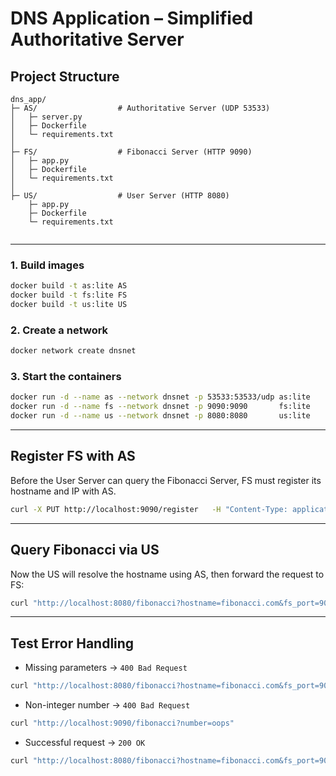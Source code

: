 # DNS Application – Simplified Authoritative Server

##  Project Structure

```
dns_app/
├─ AS/                  # Authoritative Server (UDP 53533)
│   ├─ server.py
│   ├─ Dockerfile
│   └─ requirements.txt
│
├─ FS/                  # Fibonacci Server (HTTP 9090)
│   ├─ app.py
│   ├─ Dockerfile
│   └─ requirements.txt
│
├─ US/                  # User Server (HTTP 8080)
    ├─ app.py
    ├─ Dockerfile
    └─ requirements.txt


```

---

### 1. Build images
```bash
docker build -t as:lite AS
docker build -t fs:lite FS
docker build -t us:lite US
```

### 2. Create a network
```bash
docker network create dnsnet
```

### 3. Start the containers
```bash
docker run -d --name as --network dnsnet -p 53533:53533/udp as:lite
docker run -d --name fs --network dnsnet -p 9090:9090       fs:lite
docker run -d --name us --network dnsnet -p 8080:8080       us:lite
```

---

##  Register FS with AS

Before the User Server can query the Fibonacci Server, FS must register its hostname and IP with AS.

```bash
curl -X PUT http://localhost:9090/register   -H "Content-Type: application/json"   -d '{"hostname":"fibonacci.com","ip":"fs","as_ip":"as","as_port":"53533"}' -i
```



---

##  Query Fibonacci via US

Now the US will resolve the hostname using AS, then forward the request to FS:

```bash
curl "http://localhost:8080/fibonacci?hostname=fibonacci.com&fs_port=9090&number=10&as_ip=as&as_port=53533" -i
```



---

##  Test Error Handling

- Missing parameters → `400 Bad Request`  
```bash
curl "http://localhost:8080/fibonacci?hostname=fibonacci.com&fs_port=9090&number=10"
```

- Non-integer number → `400 Bad Request`  
```bash
curl "http://localhost:9090/fibonacci?number=oops"
```

- Successful request → `200 OK`  
```bash
curl "http://localhost:8080/fibonacci?hostname=fibonacci.com&fs_port=9090&number=7&as_ip=as&as_port=53533"
```
